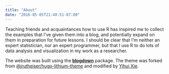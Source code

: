 ```yaml
---
title: "About"
date: "2016-05-05T21:48:51-07:00"
---
```


Teaching friends and acquaintances how to use R has inspired me to collect the examples that I've given them into a blog, and potentially expand on them in preparation for future lessons. I should be clear that I'm neither an expert statistician, nor an expert programmer, but that I use R to do lots of data analysis and visualization in my work as a researcher.

The website was built using the [**blogdown**](https://github.com/rstudio/blogdown) package. The theme was forked from [@jrutheiser/hugo-lithium-theme](https://github.com/jrutheiser/hugo-lithium-theme) and modified by [Yihui Xie](https://github.com/yihui/hugo-lithium-theme).
